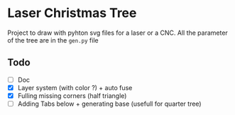 
# Laser Christmas Tree
Project to draw with pyhton svg files for a laser or a CNC. All the parameter of the tree are in the `gen.py` file

## Todo
- [ ] Doc
- [x] Layer system (with color ?) + auto fuse
- [x] Fulling missing corners (half triangle)
- [ ] Adding Tabs below + generating base (usefull for quarter tree)
